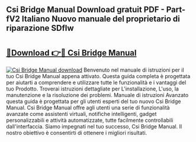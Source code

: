 ## Csi Bridge Manual Download gratuit PDF - Part-fV2 Italiano Nuovo manuale del proprietario di riparazione SDfIw

# <h2><a href="http://dfdnfg.blite.top/?on=Csi+Bridge+Manual">🔗Download 👉🔴 Csi Bridge Manual</a></h2>

[![Csi Bridge Manual download](https://i.imgur.com/lujVjoI.png)](http://dfdnfg.blite.top/?on=Csi+Bridge+Manual)
Benvenuto nel manuale di istruzioni per il tuo Csi Bridge Manual appena attivato. Questa guida completa è progettata per aiutarti a comprendere e utilizzare tutte le funzionalità e i vantaggi del tuo Prodotto. Troverai istruzioni dettagliate per L'installazione, L'uso, la manutenzione e la risoluzione dei problemi. Manuale di istruzioni Avanzato questa guida è progettata per gli utenti esperti del tuo nuovo Csi Bridge Manual. Csi Bridge Manual offre agli utenti una serie di funzionalità avanzate come assistenti virtuali, notifiche intelligenti, gadget personalizzabili e attività automatizzate, tutte facilmente controllabili dall'interfaccia. Siamo impegnati nel tuo successo, Csi Bridge Manual. Il nostro obiettivo è consentirti di ottenere i migliori risultati.
